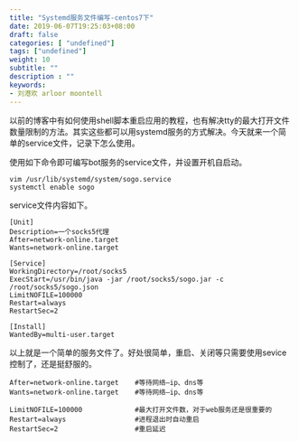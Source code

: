 ```yaml
---
title: "Systemd服务文件编写-centos7下"
date: 2019-06-07T19:25:03+08:00
draft: false
categories: [ "undefined"]
tags: ["undefined"]
weight: 10
subtitle: ""
description : ""
keywords:
- 刘港欢 arloor moontell
---
```


以前的博客中有如何使用shell脚本重启应用的教程，也有解决tty的最大打开文件数量限制的方法。其实这些都可以用systemd服务的方式解决。今天就来一个简单的service文件，记录下怎么使用。

使用如下命令即可编写bot服务的service文件，并设置开机自启动。
<!--more-->

```shell
vim /usr/lib/systemd/system/sogo.service
systemctl enable sogo
```

service文件内容如下。

```shell
[Unit]
Description=一个socks5代理
After=network-online.target
Wants=network-online.target

[Service]
WorkingDirectory=/root/socks5
ExecStart=/usr/bin/java -jar /root/socks5/sogo.jar -c /root/socks5/sogo.json
LimitNOFILE=100000
Restart=always
RestartSec=2

[Install]
WantedBy=multi-user.target
```

以上就是一个简单的服务文件了。好处很简单，重启、关闭等只需要使用sevice控制了，还是挺舒服的。

```shell
After=network-online.target    #等待网络—ip、dns等
Wants=network-online.target    #等待网络—ip、dns等

LimitNOFILE=100000             #最大打开文件数，对于web服务还是很重要的
Restart=always                 #进程退出时自动重启
RestartSec=2                   #重启延迟
```